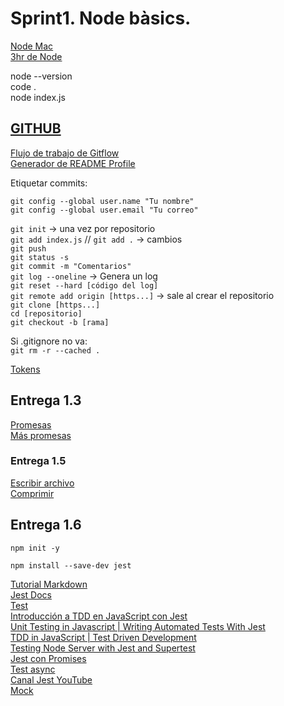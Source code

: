 # Sprint1. Node bàsics.
[Node Mac](
https://www.digitalocean.com/community/tutorials/how-to-install-node-js-and-create-a-local-development-environment-on-macos)  
[3hr de Node](https://www.youtube.com/watch?v=RLtyhwFtXQA)

node --version  
code .  
node index.js

## [GITHUB](https://www.freecodecamp.org/espanol/news/como-hacer-tu-primer-pull-request-en-github/)
[Flujo de trabajo de Gitflow](https://www.atlassian.com/es/git/tutorials/comparing-workflows/gitflow-workflow)  
[Generador de README Profile](https://rahuldkjain.github.io/gh-profile-readme-generator/)

Etiquetar commits:  

``git config --global user.name "Tu nombre"``  
``git config --global user.email "Tu correo"``

``git init`` -> una vez por repositorio  
``git add index.js`` // ``git add .`` -> cambios  
``git push ``  
``git status -s``  
``git commit -m "Comentarios"  ``  
``git log --oneline`` -> Genera un log  
``git reset --hard [código del log]  ``  
``git remote add origin [https...]`` -> sale al crear el repositorio  
``git clone [https...]``  
``cd [repositorio]  ``  
``git checkout -b [rama]``  

Si .gitignore no va:  
``git rm -r --cached .``

[Tokens](https://www.youtube.com/watch?v=IJf_Tryhzic)

## Entrega 1.3
[Promesas](https://www.youtube.com/watch?v=Uxb_hhdy2KM)  
[Más promesas](https://www.youtube.com/watch?v=9AbdrNR1vFU)

### Entrega 1.5
[Escribir archivo](https://www.youtube.com/watch?v=aA7h_M85rjA)  
[Comprimir](https://www.youtube.com/watch?v=JxSsCqZ_xjw)

## Entrega 1.6
``npm init -y``  

``npm install --save-dev jest``

[Tutorial Markdown](https://www.youtube.com/watch?v=UvaZzOkM1j0&t=81s)  
[Jest Docs](https://jestjs.io/es-ES/docs/getting-started)  
[Test](https://www.youtube.com/watch?v=_xxVJdGNMrs)  
[Introducción a TDD en JavaScript con Jest](https://www.youtube.com/watch?v=G43sWqt8T98)  
[Unit Testing in Javascript | Writing Automated Tests With Jest](https://www.youtube.com/watch?v=hz0_q1MJa2k)  
[TDD in JavaScript | Test Driven Development](https://youtu.be/89Pl2Uok8xc)  
[Testing Node Server with Jest and Supertest](https://youtu.be/FKnzS_icp20)  
[Jest con Promises](https://www.youtube.com/watch?v=UUAURZVRc34)  
[Test async](https://www.youtube.com/watch?v=Y4PHrT6Cc_A)  
[Canal Jest YouTube](https://www.youtube.com/c/ScaffoldHub/video)  
[Mock](https://pawelgrzybek.com/mocking-functions-and-modules-with-jest/)
